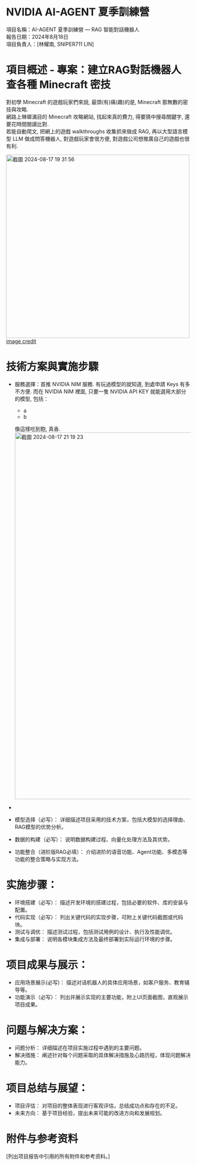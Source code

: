 # NVIDIA AI-AGENT 夏季訓練營  
項目名稱：AI-AGENT 夏季訓練營 — RAG 智能對話機器人  
報告日期：2024年8月18日  
項目負責人：[林耀南, SNIPER711 LIN]  


# 項目概述 - 專案：建立RAG對話機器人查各種 Minecraft 密技
對初學 Minecraft 的遊戲玩家們來說, 最頭(有)痛(趣)的是, Minecraft 那無數的密技與攻略.  
網路上琳瑯滿目的 Minecraft 攻略網站, 找起來真的費力, 得要猜中搜尋關鍵字, 還要花時間閱讀比對.  
若能自動爬文, 把網上的遊戲 walkthroughs 收集抓來做成 RAG, 再以大型語言模型 LLM 做成問答機器人, 對遊戲玩家會很方便, 對遊戲公司想推廣自己的遊戲也很有利.  

<img width="500" alt="截圖 2024-08-17 19 31 56" src="https://github.com/user-attachments/assets/89112496-3a8c-4a97-88b7-36267297daab">   [image credit](https://www.reddit.com/r/Minecraftbuilds/comments/sk7hum/here_are_4_different_end_portal_designs_i_came_up/)


# 技術方案與實施步驟
* 服務選擇：首推 NVIDIA NIM 服務. 有玩過模型的就知道, 到處申請 Keys 有多不方便. 而在 NVIDIA NIM 裡面, 只要一隻 NVIDIA API KEY 就能選用大部分的模型, 包括：
  * a  
  * b  
   
  像這樣吃到飽, 真香.  
  <img width="1000" alt="截圖 2024-08-17 21 19 23" src="https://github.com/user-attachments/assets/374ebab8-290e-4252-abce-6b2a7875bdb6">

*   
*	模型选择（必写）： 详细描述项目采用的技术方案，包括大模型的选择理由、RAG模型的优势分析。

*	数据的构建（必写）： 说明数据构建过程、向量化处理方法及其优势。

*	功能整合（进阶版RAG必填）：  介绍进阶的语音功能、Agent功能、多模态等功能的整合策略与实现方法。


# 实施步骤：
*	环境搭建（必写）： 描述开发环境的搭建过程，包括必要的软件、库的安装与配置。
*	代码实现（必写）： 列出关键代码的实现步骤，可附上关键代码截图或代码块。
*	测试与调优： 描述测试过程，包括测试用例的设计、执行及性能调优。
*	集成与部署： 说明各模块集成方法及最终部署到实际运行环境的步骤。


# 项目成果与展示：
*	应用场景展示(必写)： 描述对话机器人的具体应用场景，如客户服务、教育辅导等。
*	功能演示（必写）： 列出并展示实现的主要功能，附上UI页面截图，直观展示项目成果。

# 问题与解决方案：
*	问题分析： 详细描述在项目实施过程中遇到的主要问题。
*	解决措施： 阐述针对每个问题采取的具体解决措施及心路历程，体现问题解决能力。


# 项目总结与展望：
*	项目评估： 对项目的整体表现进行客观评估，总结成功点和存在的不足。
*	未来方向： 基于项目经验，提出未来可能的改进方向和发展规划。


# 附件与参考资料

[列出项目报告中引用的所有附件和参考资料。]
